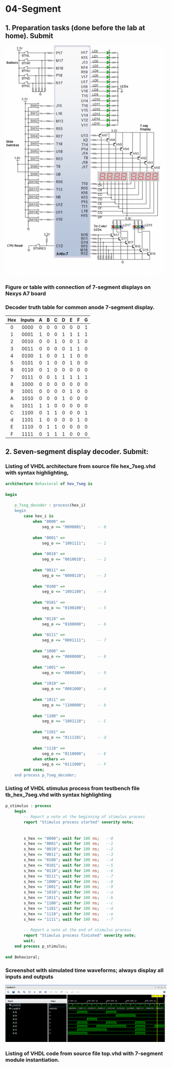 # 04-Segment
## 1. Preparation tasks (done before the lab at home). Submit
![1](images/2.PNG)
### Figure or table with connection of 7-segment displays on Nexys A7 board
### Decoder truth table for common anode 7-segment display.
| Hex | Inputs | A | B | C | D | E | F | G |
| :-: | :-: | :-: | :-: | :-: | :-: | :-: | :-: | :-: |
| 0 | 0000 | 0 | 0 | 0 | 0 | 0 | 0 | 1 |
| 1 | 0001 | 1 | 0 | 0 | 1 | 1 | 1 | 1 |
| 2 | 0010 | 0 | 0 | 1 | 0 | 0 | 1 | 0 |
| 3 | 0011 | 0 | 0 | 0 | 0 | 1 | 1 | 0 |
| 4 | 0100 | 1 | 0 | 0 | 1 | 1 | 0 | 0 | 
| 5 | 0101 | 0 | 1 | 0 | 0 | 1 | 0 | 0 |
| 6 | 0110 | 0 | 1 | 0 | 0 | 0 | 0 | 0 |
| 7 | 0111 | 0 | 0 | 1 | 1 | 1 | 1 | 1 |
| 8 | 1000 | 0 | 0 | 0 | 0 | 0 | 0 | 0 |
| 9 | 1001 | 0 | 0 | 0 | 0 | 1 | 0 | 0 |
| A | 1010 | 0 | 0 | 0 | 1 | 0 | 0 | 0 |
| b | 1011 | 1 | 1 | 0 | 0 | 0 | 0 | 0 |
| C | 1100 | 0 | 1 | 1 | 0 | 0 | 0 | 1 |
| d | 1101 | 1 | 0 | 0 | 0 | 0 | 1 | 0 |
| E | 1110 | 0 | 1 | 1 | 0 | 0 | 0 | 0 |
| F | 1111 | 0 | 1 | 1 | 1 | 0 | 0 | 0 |

## 2. Seven-segment display decoder. Submit:
### Listing of VHDL architecture from source file hex_7seg.vhd with syntax highlighting,
```vhdl
architecture Behavioral of hex_7seg is

begin

    p_7seg_decoder : process(hex_i)
    begin
        case hex_i is
            when "0000" =>
                seg_o <= "0000001";     -- 0
                
            when "0001" =>
                seg_o <= "1001111";     -- 1
                
            when "0010" =>
                seg_o <= "0010010";     -- 2
                
            when "0011" =>
                seg_o <= "0000110";     -- 3
                
            when "0100" =>
                seg_o <= "1001100";     -- 4
                
            when "0101" =>
                seg_o <= "0100100";     -- 5
                
            when "0110" =>
                seg_o <= "0100000";     -- 6
                
            when "0111" =>
                seg_o <= "0001111";     -- 7
                
            when "1000" =>
                seg_o <= "0000000";     -- 8
                
            when "1001" =>
                seg_o <= "0000100";     -- 9
                
            when "1010" =>
                seg_o <= "0001000";     -- A
                
            when "1011" =>
                seg_o <= "1100000";     -- b
                
            when "1100" =>
                seg_o <= "1001110";     -- C
                
            when "1101" =>
                seg_o <= "0111101";     -- d
    
            when "1110" =>
                seg_o <= "0110000";     -- E
            when others =>
                seg_o <= "0111000";     -- F
        end case;
    end process p_7seg_decoder;
```
### Listing of VHDL stimulus process from testbench file tb_hex_7seg.vhd with syntax highlighting
```vhdl
p_stimulus : process
    begin
        -- Report a note at the beginning of stimulus process
        report "Stimulus process started" severity note;


        s_hex <= "0000"; wait for 100 ns;   --0
        s_hex <= "0001"; wait for 100 ns;   --1
        s_hex <= "0010"; wait for 100 ns;   --2
        s_hex <= "0011"; wait for 100 ns;   --3
        s_hex <= "0100"; wait for 100 ns;   --4
        s_hex <= "0101"; wait for 100 ns;   --5
        s_hex <= "0110"; wait for 100 ns;   --6
        s_hex <= "0111"; wait for 100 ns;   --7
        s_hex <= "1000"; wait for 100 ns;   --8
        s_hex <= "1001"; wait for 100 ns;   --9
        s_hex <= "1010"; wait for 100 ns;   --a
        s_hex <= "1011"; wait for 100 ns;   --b
        s_hex <= "1100"; wait for 100 ns;   --c
        s_hex <= "1101"; wait for 100 ns;   --d
        s_hex <= "1110"; wait for 100 ns;   --e
        s_hex <= "1111"; wait for 100 ns;   --f
       
        -- Report a note at the end of stimulus process
        report "Stimulus process finished" severity note;
        wait;
    end process p_stimulus;

end Behavioral;


```
### Screenshot with simulated time waveforms; always display all inputs and outputs

![1](images/simulace.PNG)
### Listing of VHDL code from source file top.vhd with 7-segment module instantiation.
```vhdl


```